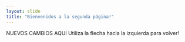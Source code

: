 ```yaml
---
layout: slide
title: "Bienvenidos a la segunda página!"
---
```

NUEVOS CAMBIOS AQUI 
Utiliza la flecha hacia la izquierda para volver!
